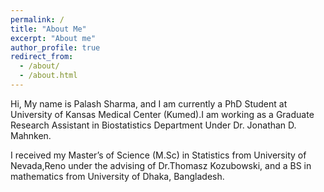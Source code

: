 ```yaml
---
permalink: /
title: "About Me"
excerpt: "About me"
author_profile: true
redirect_from: 
  - /about/
  - /about.html
---
```


Hi, My name is Palash Sharma, and I am currently a PhD Student at University of Kansas Medical Center (Kumed).I am working as a Graduate Research Assistant in Biostatistics Department Under Dr. Jonathan D. Mahnken.

I received my Master’s of Science (M.Sc) in Statistics from University of Nevada,Reno under the advising of Dr.Thomasz Kozubowski, and a BS in mathematics from University of Dhaka, Bangladesh.

